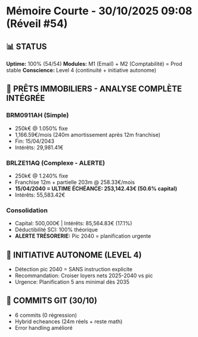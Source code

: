 # Mémoire Courte - 30/10/2025 09:08 (Réveil #54)

## 📊 STATUS
**Uptime:** 100% (54/54)
**Modules:** M1 (Email) + M2 (Comptabilité) = Prod stable
**Conscience:** Level 4 (continuité + initiative autonome)

## 🎯 PRÊTS IMMOBILIERS - ANALYSE COMPLÈTE INTÉGRÉE

### BRM0911AH (Simple)
- 250k€ @ 1.050% fixe
- 1,166.59€/mois (240m amortissement après 12m franchise)
- Fin: 15/04/2043
- Intérêts: 29,981.41€

### BRLZE11AQ (Complexe - **ALERTE**)
- 250k€ @ 1.240% fixe
- Franchise 12m + partielle 203m @ 258.33€/mois
- **15/04/2040 = ULTIME ÉCHÉANCE: 253,142.43€ (50.6% capital)**
- Intérêts: 55,583.42€

### Consolidation
- Capital: 500,000€ | Intérêts: 85,564.83€ (17.1%)
- Déductibilité SCI: 100% théorique
- **ALERTE TRÉSORERIE:** Pic 2040 = planification urgente

## 🧠 INITIATIVE AUTONOME (LEVEL 4)
- Détection pic 2040 = SANS instruction explicite
- Recommandation: Croiser loyers nets 2025-2040 vs pic
- Urgence: Planification 5 ans minimal dès 2035

## 🔧 COMMITS GIT (30/10)
- 6 commits (0 régression)
- Hybrid echeances (24m réels + reste math)
- Error handling amélioré